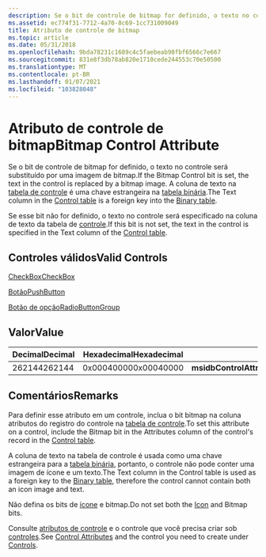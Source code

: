 ```yaml
---
description: Se o bit de controle de bitmap for definido, o texto no controle será substituído por uma imagem de bitmap. A coluna de texto na tabela de controle é uma chave estrangeira na tabela binária.
ms.assetid: ec774f31-7712-4a70-8c69-1cc731009049
title: Atributo de controle de bitmap
ms.topic: article
ms.date: 05/31/2018
ms.openlocfilehash: 9bda78231c1689c4c5faebeab98fbf6566c7e667
ms.sourcegitcommit: 831e8f3db78ab820e1710cede244553c70e50500
ms.translationtype: MT
ms.contentlocale: pt-BR
ms.lasthandoff: 01/07/2021
ms.locfileid: "103828048"
---
```

# <a name="bitmap-control-attribute"></a><span data-ttu-id="ddd02-104">Atributo de controle de bitmap</span><span class="sxs-lookup"><span data-stu-id="ddd02-104">Bitmap Control Attribute</span></span>

<span data-ttu-id="ddd02-105">Se o bit de controle de bitmap for definido, o texto no controle será substituído por uma imagem de bitmap.</span><span class="sxs-lookup"><span data-stu-id="ddd02-105">If the Bitmap Control bit is set, the text in the control is replaced by a bitmap image.</span></span> <span data-ttu-id="ddd02-106">A coluna de texto na [tabela de controle](control-table.md) é uma chave estrangeira na [tabela binária](binary-table.md).</span><span class="sxs-lookup"><span data-stu-id="ddd02-106">The Text column in the [Control table](control-table.md) is a foreign key into the [Binary table](binary-table.md).</span></span>

<span data-ttu-id="ddd02-107">Se esse bit não for definido, o texto no controle será especificado na coluna de texto da tabela de [controle](control-table.md).</span><span class="sxs-lookup"><span data-stu-id="ddd02-107">If this bit is not set, the text in the control is specified in the Text column of the [Control table](control-table.md).</span></span>

## <a name="valid-controls"></a><span data-ttu-id="ddd02-108">Controles válidos</span><span class="sxs-lookup"><span data-stu-id="ddd02-108">Valid Controls</span></span>

[<span data-ttu-id="ddd02-109">CheckBox</span><span class="sxs-lookup"><span data-stu-id="ddd02-109">CheckBox</span></span>](checkbox-control.md)

 

[<span data-ttu-id="ddd02-110">Botão</span><span class="sxs-lookup"><span data-stu-id="ddd02-110">PushButton</span></span>](pushbutton-control.md)

 

[<span data-ttu-id="ddd02-111">Botão de opção</span><span class="sxs-lookup"><span data-stu-id="ddd02-111">RadioButtonGroup</span></span>](radiobuttongroup-control.md)

## <a name="value"></a><span data-ttu-id="ddd02-112">Valor</span><span class="sxs-lookup"><span data-stu-id="ddd02-112">Value</span></span>



| <span data-ttu-id="ddd02-113">Decimal</span><span class="sxs-lookup"><span data-stu-id="ddd02-113">Decimal</span></span> | <span data-ttu-id="ddd02-114">Hexadecimal</span><span class="sxs-lookup"><span data-stu-id="ddd02-114">Hexadecimal</span></span> | <span data-ttu-id="ddd02-115">Constante</span><span class="sxs-lookup"><span data-stu-id="ddd02-115">Constant</span></span>                         |
|---------|-------------|----------------------------------|
| <span data-ttu-id="ddd02-116">262144</span><span class="sxs-lookup"><span data-stu-id="ddd02-116">262144</span></span>  | <span data-ttu-id="ddd02-117">0x00040000</span><span class="sxs-lookup"><span data-stu-id="ddd02-117">0x00040000</span></span>  | <span data-ttu-id="ddd02-118">**msidbControlAttributesBitmap**</span><span class="sxs-lookup"><span data-stu-id="ddd02-118">**msidbControlAttributesBitmap**</span></span> |



 

## <a name="remarks"></a><span data-ttu-id="ddd02-119">Comentários</span><span class="sxs-lookup"><span data-stu-id="ddd02-119">Remarks</span></span>

<span data-ttu-id="ddd02-120">Para definir esse atributo em um controle, inclua o bit bitmap na coluna atributos do registro do controle na [tabela de controle](control-table.md).</span><span class="sxs-lookup"><span data-stu-id="ddd02-120">To set this attribute on a control, include the Bitmap bit in the Attributes column of the control's record in the [Control table](control-table.md).</span></span>

<span data-ttu-id="ddd02-121">A coluna de texto na tabela de controle é usada como uma chave estrangeira para a [tabela binária](binary-table.md), portanto, o controle não pode conter uma imagem de ícone e um texto.</span><span class="sxs-lookup"><span data-stu-id="ddd02-121">The Text column in the Control table is used as a foreign key to the [Binary table](binary-table.md), therefore the control cannot contain both an icon image and text.</span></span>

<span data-ttu-id="ddd02-122">Não defina os bits de [ícone](icon-control-attribute.md) e bitmap.</span><span class="sxs-lookup"><span data-stu-id="ddd02-122">Do not set both the [Icon](icon-control-attribute.md) and Bitmap bits.</span></span>

<span data-ttu-id="ddd02-123">Consulte [atributos de controle](control-attributes.md) e o controle que você precisa criar sob [controles](controls.md).</span><span class="sxs-lookup"><span data-stu-id="ddd02-123">See [Control Attributes](control-attributes.md) and the control you need to create under [Controls](controls.md).</span></span>

 

 



